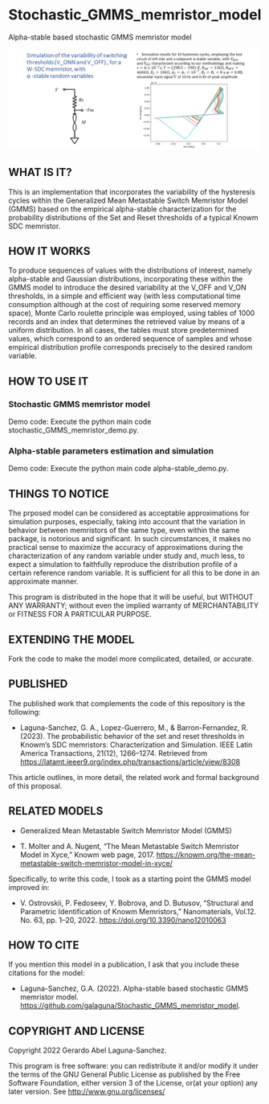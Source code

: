 # Stochastic_GMMS_memristor_model
Alpha-stable based stochastic GMMS memristor model

![Figure-1](figures/Figure_01.png)

## WHAT IS IT?
This is an implementation that incorporates the variability of the hysteresis cycles within the Generalized Mean Metastable Switch Memristor Model (GMMS) based on the empirical alpha-stable characterization for the probability distributions of the Set and Reset thresholds of a typical Knowm SDC memristor. 

## HOW IT WORKS

To produce sequences of values with the distributions of interest, namely alpha-stable and Gaussian distributions, incorporating these within the GMMS model to introduce the desired variability at the V_OFF and V_ON thresholds, in a simple and efficient way (with less computational time consumption although at the cost of requiring some reserved memory space), Monte Carlo roulette principle was employed, using tables of 1000 records and an index that determines the retrieved value by means of a uniform distribution. In all cases, the tables must store predetermined values, which correspond to an ordered sequence of samples and whose empirical distribution profile corresponds precisely to the desired random variable.

## HOW TO USE IT

### Stochastic GMMS memristor model

Demo code: Execute the python main code  stochastic_GMMS_memristor_demo.py.


### Alpha-stable parameters estimation and simulation

Demo code: Execute the python main code  alpha-stable_demo.py.


## THINGS TO NOTICE

The prposed model can be considered as acceptable approximations for simulation purposes, especially, taking into account that the variation in behavior between memristors of the same type, even within the same package, is notorious and significant. In such circumstances, it makes no practical sense to maximize the accuracy of approximations during the characterization of any random variable under study and, much less, to expect a simulation to faithfully reproduce the distribution profile of a certain reference random variable. It is sufficient for all this to be done in an approximate manner.

This program is distributed in the hope that it will be useful,
but WITHOUT ANY WARRANTY; without even the implied warranty of
MERCHANTABILITY or FITNESS FOR A PARTICULAR PURPOSE.


## EXTENDING THE MODEL

Fork the code to make the model more complicated, detailed, or accurate.

## PUBLISHED

The published work that complements the code of this repository is the following: 

* Laguna-Sanchez, G. A., Lopez-Guerrero, M., & Barron-Fernandez, R. (2023). The probabilistic behavior of the set and reset thresholds in Knowm’s SDC memristors: Characterization and Simulation. IEEE Latin America Transactions, 21(12), 1266–1274. 
Retrieved from
https://latamt.ieeer9.org/index.php/transactions/article/view/8308

This article outlines, in more detail, the related work and formal background of this proposal.

## RELATED MODELS

- Generalized Mean Metastable Switch Memristor Model (GMMS)
* T. Molter and A. Nugent, “The Mean Metastable Switch Memristor Model in Xyce,” Knowm web page, 2017. https://knowm.org/the-mean-metastable-switch-memristor-model-in-xyce/
 
Specifically, to write this code, I took as a starting point the GMMS model improved in:
* V. Ostrovskii, P. Fedoseev, Y. Bobrova, and D. Butusov, “Structural and Parametric Identification of Knowm Memristors,” Nanomaterials, Vol.12. No. 63, pp. 1–20, 2022.
https://doi.org/10.3390/nano12010063

## HOW TO CITE

If you mention this model in a publication, I ask that you include these citations for the model:

* Laguna-Sanchez, G.A. (2022).  Alpha-stable based stochastic GMMS memristor model.  https://github.com/galaguna/Stochastic_GMMS_memristor_model. 

## COPYRIGHT AND LICENSE

Copyright 2022 Gerardo Abel Laguna-Sanchez.

This program is free software: you can redistribute it and/or modify it under the terms of the GNU General Public License as published by the Free Software Foundation, either version 3 of the License, or(at your option) any later version. See <http://www.gnu.org/licenses/>
